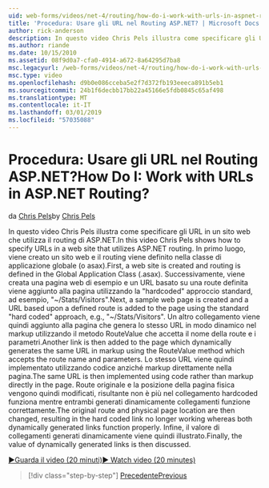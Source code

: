 ```yaml
---
uid: web-forms/videos/net-4/routing/how-do-i-work-with-urls-in-aspnet-routing
title: 'Procedura: Usare gli URL nel Routing ASP.NET? | Microsoft Docs'
author: rick-anderson
description: In questo video Chris Pels illustra come specificare gli URL in un sito web che utilizza il routing di ASP.NET. In primo luogo, viene creato un sito web e il routing viene definito nel GL....
ms.author: riande
ms.date: 10/15/2010
ms.assetid: 08f9d0a7-cfa0-4914-a672-8a64295d7ba8
msc.legacyurl: /web-forms/videos/net-4/routing/how-do-i-work-with-urls-in-aspnet-routing
msc.type: video
ms.openlocfilehash: d9b0e086cceba5e2f7d372fb193eeeca891b5eb1
ms.sourcegitcommit: 24b1f6decbb17bb22a45166e5fdb0845c65af498
ms.translationtype: MT
ms.contentlocale: it-IT
ms.lasthandoff: 03/01/2019
ms.locfileid: "57035088"
---
```

<a name="how-do-i-work-with-urls-in-aspnet-routing"></a><span data-ttu-id="a9702-105">Procedura: Usare gli URL nel Routing ASP.NET?</span><span class="sxs-lookup"><span data-stu-id="a9702-105">How Do I: Work with URLs in ASP.NET Routing?</span></span>
====================
<span data-ttu-id="a9702-106">da [Chris Pels](https://twitter.com/chrispels)</span><span class="sxs-lookup"><span data-stu-id="a9702-106">by [Chris Pels](https://twitter.com/chrispels)</span></span>

<span data-ttu-id="a9702-107">In questo video Chris Pels illustra come specificare gli URL in un sito web che utilizza il routing di ASP.NET.</span><span class="sxs-lookup"><span data-stu-id="a9702-107">In this video Chris Pels shows how to specify URLs in a web site that utilizes ASP.NET routing.</span></span> <span data-ttu-id="a9702-108">In primo luogo, viene creato un sito web e il routing viene definito nella classe di applicazione globale (o asax).</span><span class="sxs-lookup"><span data-stu-id="a9702-108">First, a web site is created and routing is defined in the Global Application Class (.asax).</span></span> <span data-ttu-id="a9702-109">Successivamente, viene creata una pagina web di esempio e un URL basato su una route definita viene aggiunto alla pagina utilizzando la "hardcoded" approccio standard, ad esempio, "~/Stats/Visitors".</span><span class="sxs-lookup"><span data-stu-id="a9702-109">Next, a sample web page is created and a URL based upon a defined route is added to the page using the standard "hard coded" approach, e.g., "~/Stats/Visitors".</span></span> <span data-ttu-id="a9702-110">Un altro collegamento viene quindi aggiunto alla pagina che genera lo stesso URL in modo dinamico nel markup utilizzando il metodo RouteValue che accetta il nome della route e i parametri.</span><span class="sxs-lookup"><span data-stu-id="a9702-110">Another link is then added to the page which dynamically generates the same URL in markup using the RouteValue method which accepts the route name and parameters.</span></span> <span data-ttu-id="a9702-111">Lo stesso URL viene quindi implementato utilizzando codice anziché markup direttamente nella pagina.</span><span class="sxs-lookup"><span data-stu-id="a9702-111">The same URL is then implemented using code rather than markup directly in the page.</span></span> <span data-ttu-id="a9702-112">Route originale e la posizione della pagina fisica vengono quindi modificati, risultante non è più nel collegamento hardcoded funziona mentre entrambi generati dinamicamente collegamenti funzione correttamente.</span><span class="sxs-lookup"><span data-stu-id="a9702-112">The original route and physical page location are then changed, resulting in the hard coded link no longer working whereas both dynamically generated links function properly.</span></span> <span data-ttu-id="a9702-113">Infine, il valore di collegamenti generati dinamicamente viene quindi illustrato.</span><span class="sxs-lookup"><span data-stu-id="a9702-113">Finally, the value of dynamically generated links is then discussed.</span></span>

[<span data-ttu-id="a9702-114">&#9654;Guarda il video (20 minuti)</span><span class="sxs-lookup"><span data-stu-id="a9702-114">&#9654; Watch video (20 minutes)</span></span>](https://channel9.msdn.com/Blogs/ASP-NET-Site-Videos/how-do-i-work-with-urls-in-aspnet-routing)

> [!div class="step-by-step"]
> [<span data-ttu-id="a9702-115">Precedente</span><span class="sxs-lookup"><span data-stu-id="a9702-115">Previous</span></span>](how-do-i-use-routing-with-aspnet-web-forms.md)
